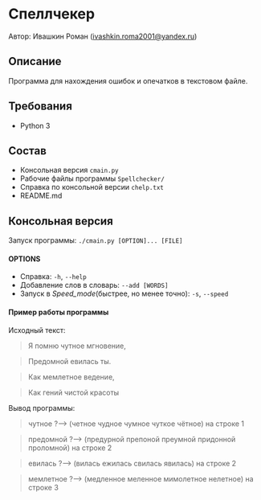 # Спеллчекер
Автор: Ивашкин Роман (ivashkin.roma2001@yandex.ru)

Описание
-------------------------
Программа для нахождения ошибок и опечатков в текстовом файле.

Требования
------------------------
* Python 3

Состав
------------------------
* Консольная версия `cmain.py`
* Рабочие файлы программы `Spellchecker/`
* Справка по консольной версии `chelp.txt`
* README.md

Консольная версия
-----------------------
Запуск программы: `./cmain.py [OPTION]... [FILE]`

#### OPTIONS
* Справка: `-h`, `--help`
* Добавление слов в словарь: `--add [WORDS]`
* Запуск в _Speed_mode_(быстрее, но менее точно): `-s`, `--speed`

#### Пример работы программы
Исходный текст:
  > Я помню чутное мгновение,
  
  > Предомной евилась ты.
  
  > Как мемлетное ведение,
  
  > Как гений чистой красоты
  
Вывод программы:
  > чутное ?--> (четное чудное чумное чуткое чётное) на строке 1
  
  > предомной ?--> (предурной препоной преумной придонной проломной) на строке 2
  
  > евилась ?--> (вилась ежилась свилась явилась) на строке 2
  
  > мемлетное ?--> (медленное меленное мимолетное нелетное) на строке 3
